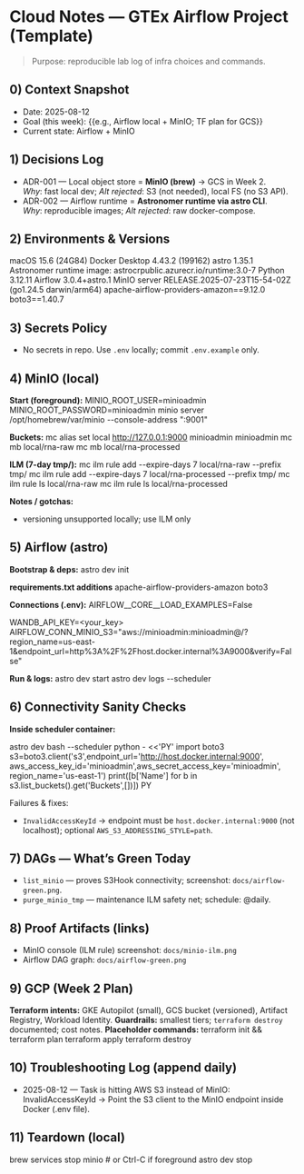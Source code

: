 # Cloud Notes — GTEx Airflow Project (Template)

> Purpose: reproducible lab log of infra choices and commands.

## 0) Context Snapshot
- Date: 2025-08-12
- Goal (this week): {{e.g., Airflow local + MinIO; TF plan for GCS}}
- Current state: Airflow + MinIO

## 1) Decisions Log
- ADR-001 — Local object store = **MinIO (brew)** → GCS in Week 2.  
  *Why*: fast local dev; *Alt rejected*: S3 (not needed), local FS (no S3 API).
- ADR-002 — Airflow runtime = **Astronomer runtime via astro CLI**.  
  *Why*: reproducible images; *Alt rejected*: raw docker-compose.

## 2) Environments & Versions
macOS 15.6 (24G84)
Docker Desktop 4.43.2 (199162)
astro 1.35.1
Astronomer runtime image: astrocrpublic.azurecr.io/runtime:3.0-7
Python 3.12.11
Airflow 3.0.4+astro.1
MinIO server RELEASE.2025-07-23T15-54-02Z (go1.24.5 darwin/arm64)
apache-airflow-providers-amazon==9.12.0
boto3==1.40.7

## 3) Secrets Policy
- No secrets in repo. Use `.env` locally; commit `.env.example` only.

## 4) MinIO (local)
**Start (foreground):**
MINIO_ROOT_USER=minioadmin
MINIO_ROOT_PASSWORD=minioadmin
minio server /opt/homebrew/var/minio --console-address ":9001"

**Buckets:**
mc alias set local http://127.0.0.1:9000 minioadmin minioadmin
mc mb local/rna-raw
mc mb local/rna-processed

**ILM (7-day tmp/):**
mc ilm rule add --expire-days 7 local/rna-raw --prefix tmp/
mc ilm rule add --expire-days 7 local/rna-processed --prefix tmp/
mc ilm rule ls local/rna-raw
mc ilm rule ls local/rna-processed

**Notes / gotchas:**
- versioning unsupported locally; use ILM only

## 5) Airflow (astro)
**Bootstrap & deps:**
astro dev init

**requirements.txt additions**
apache-airflow-providers-amazon
boto3

**Connections (.env):**
AIRFLOW__CORE__LOAD_EXAMPLES=False

WANDB_API_KEY=<your_key>
AIRFLOW_CONN_MINIO_S3="aws://minioadmin:minioadmin@/?region_name=us-east-1&endpoint_url=http%3A%2F%2Fhost.docker.internal%3A9000&verify=False"

**Run & logs:**
astro dev start
astro dev logs --scheduler

## 6) Connectivity Sanity Checks
**Inside scheduler container:**

astro dev bash --scheduler
python - <<'PY'
import boto3
s3=boto3.client('s3',endpoint_url='http://host.docker.internal:9000',
aws_access_key_id='minioadmin',aws_secret_access_key='minioadmin',
region_name='us-east-1')
print([b['Name'] for b in s3.list_buckets().get('Buckets',[])])
PY

Failures & fixes:
- `InvalidAccessKeyId` → endpoint must be `host.docker.internal:9000` (not localhost); optional `AWS_S3_ADDRESSING_STYLE=path`.

## 7) DAGs — What’s Green Today
- `list_minio` — proves S3Hook connectivity; screenshot: `docs/airflow-green.png`.
- `purge_minio_tmp` — maintenance ILM safety net; schedule: @daily.

## 8) Proof Artifacts (links)
- MinIO console (ILM rule) screenshot: `docs/minio-ilm.png`
- Airflow DAG graph: `docs/airflow-green.png`

## 9) GCP (Week 2 Plan)
**Terraform intents:** GKE Autopilot (small), GCS bucket (versioned), Artifact Registry, Workload Identity.
**Guardrails:** smallest tiers; `terraform destroy` documented; cost notes.
**Placeholder commands:**
terraform init && terraform plan
terraform apply
terraform destroy

## 10) Troubleshooting Log (append daily)
- 2025-08-12 — Task is hitting AWS S3 instead of MinIO: InvalidAccessKeyId → Point the S3 client to the MinIO endpoint inside Docker (.env file).

## 11) Teardown (local)
brew services stop minio   # or Ctrl-C if foreground
astro dev stop

